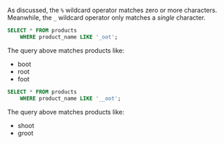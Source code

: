 As discussed, the `%` wildcard operator matches zero or more characters. Meanwhile, the `_` wildcard operator only matches a _single_ character.

```sql
SELECT * FROM products
    WHERE product_name LIKE '_oot';
```

The query above matches products like:

- boot
- root
- foot

```sql
SELECT * FROM products
    WHERE product_name LIKE '__oot';
```

The query above matches products like:

- shoot
- groot